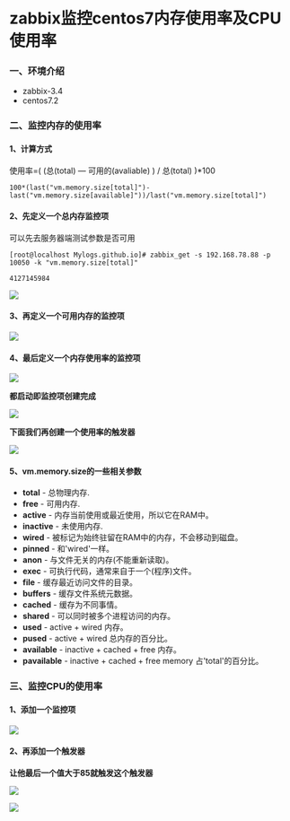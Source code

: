 # zabbix监控centos7内存使用率及CPU使用率

### 一、环境介绍

- zabbix-3.4 
- centos7.2

### 二、监控内存的使用率

#### 1、计算方式

使用率=( (总(total) — 可用的(avaliable) )  /  总(total)  )*100

```
100*(last("vm.memory.size[total]")-last("vm.memory.size[available]"))/last("vm.memory.size[total]")
```

#### 2、先定义一个总内存监控项

可以先去服务器端测试参数是否可用

```
[root@localhost Mylogs.github.io]# zabbix_get -s 192.168.78.88 -p 10050 -k "vm.memory.size[total]"

4127145984

```



![](https://i.loli.net/2019/09/28/GpVM9URIjOnaYih.jpg)





#### 3、再定义一个可用内存的监控项



![](https://i.loli.net/2019/09/28/cSTket1Kz3wNYOQ.jpg)



#### 4、最后定义一个内存使用率的监控项

![](https://i.loli.net/2019/09/28/9V56kW7nJQjeKRv.jpg)



**都启动即监控项创建完成**

![](https://i.loli.net/2019/09/28/YWBAikFJQyewRqC.jpg)



**下面我们再创建一个使用率的触发器**

![](https://i.loli.net/2019/09/28/BeaXdyQVYf694xv.jpg)



#### 5、vm.memory.size的一些相关参数

- **total** - 总物理内存.
- **free** - 可用内存.
- **active** - 内存当前使用或最近使用，所以它在RAM中。
- **inactive** - 未使用内存.
- **wired** - 被标记为始终驻留在RAM中的内存，不会移动到磁盘。
- **pinned** - 和'wired'一样。
- **anon** - 与文件无关的内存(不能重新读取)。
- **exec** - 可执行代码，通常来自于一个(程序)文件。
- **file** - 缓存最近访问文件的目录。
- **buffers** - 缓存文件系统元数据。
- **cached** - 缓存为不同事情。
- **shared** - 可以同时被多个进程访问的内存。
- **used** - active + wired 内存。
- **pused** - active + wired 总内存的百分比。
- **available** - inactive + cached + free 内存。
- **pavailable** - inactive + cached + free memory 占'total'的百分比。

### 三、监控CPU的使用率 

#### 1、添加一个监控项

![](https://i.loli.net/2019/09/28/mYACqtorxlyOfW8.jpg)

#### 2、再添加一个触发器

**让他最后一个值大于85就触发这个触发器**



![](https://i.loli.net/2019/09/28/7Ent8kDNewzKWhH.jpg)



![](https://i.loli.net/2019/09/28/HRUx7Izms5vLYQT.jpg)











